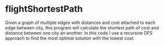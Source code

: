 # flightShortestPath
Given a graph of  multiple edges with distances and cost attached to each edge between city, this program will calculate the shortest path of cost and distance between one city an another. In this code I use a recursive DFS approach to find the most optimal solution with the lowest cost.
